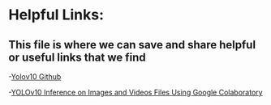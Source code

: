 # Helpful Links:
## This file is where we can save and share helpful or useful links that we find
-[Yolov10 Github](https://github.com/THU-MIG/yolov10)

-[YOLOv10 Inference on Images and Videos Files Using Google Colaboratory](https://www.youtube.com/watch?v=YWpMgVGk2Y8) 
